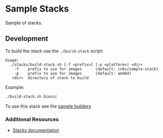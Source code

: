 # Sample Stacks

Sample of stacks.

## Development

To build the stack use the `./build-stack` script:

```text
Usage:
  ./stacks/build-stack.sh [-f <prefix>] [-p <platform>] <dir>
    -f    prefix to use for images      (default: cnbs/sample-stack)
    -p    prefix to use for images      (default: amd64)
   <dir>  directory of stack to build
```

Example:

```bash
./build-stack.sh bionic
```

To use this stack see the [sample builders](../builders)

### Additional Resources

* [Stacks documentation](https://buildpacks.io/docs/using-pack/stacks/)